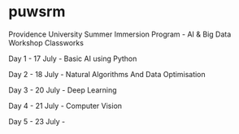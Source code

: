 # puwsrm
Providence University Summer Immersion Program - AI &amp; Big Data Workshop Classworks

  Day 1 - 17 July - Basic AI using Python
  
  Day 2 - 18 July - Natural Algorithms And Data Optimisation
  
  Day 3 - 20 July - Deep Learning 

  Day 4 - 21 July - Computer Vision 

  Day 5 - 23 July - 
